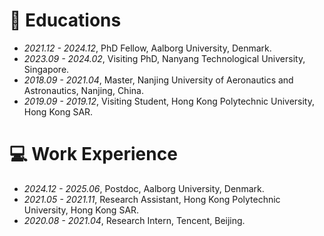 
# 📖 Educations
- *2021.12 - 2024.12*, PhD Fellow, Aalborg University, Denmark.
- *2023.09 - 2024.02*, Visiting PhD, Nanyang Technological University, Singapore.
- *2018.09 - 2021.04*, Master, Nanjing University of Aeronautics and Astronautics, Nanjing, China.
- *2019.09 - 2019.12*, Visiting Student, Hong Kong Polytechnic University, Hong Kong SAR.

# 💻 Work Experience
- *2024.12 - 2025.06*, Postdoc, Aalborg University, Denmark.
- *2021.05 - 2021.11*, Research Assistant, Hong Kong Polytechnic University, Hong Kong SAR.
- *2020.08 - 2021.04*, Research Intern, Tencent, Beijing.
